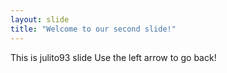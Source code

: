```yaml
---
layout: slide
title: "Welcome to our second slide!"
---
```

This is julito93 slide
Use the left arrow to go back!
